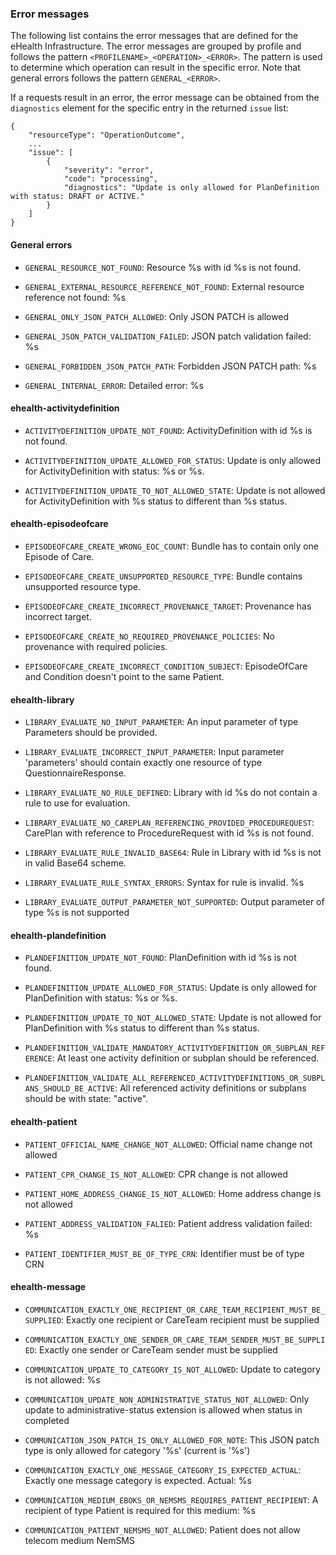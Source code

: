 ### Error messages 

The following list contains the error messages that are defined for the eHealth Infrastructure. The error messages are grouped by profile and follows the pattern `<PROFILENAME>_<OPERATION>_<ERROR>`. The pattern is used to determine which operation can result in the specific error. Note that general errors follows the pattern `GENERAL_<ERROR>`.

If a requests result in an error, the error message can be obtained from the `diagnostics` element for the specific entry in the returned `issue` list:

```
{
    "resourceType": "OperationOutcome",
    ...
    "issue": [
        {
            "severity": "error",
            "code": "processing",
            "diagnostics": "Update is only allowed for PlanDefinition with status: DRAFT or ACTIVE."
        }
    ]
}
```

#### General errors

- `GENERAL_RESOURCE_NOT_FOUND`: Resource %s with id %s is not found.

- `GENERAL_EXTERNAL_RESOURCE_REFERENCE_NOT_FOUND`: External resource reference not found: %s

- `GENERAL_ONLY_JSON_PATCH_ALLOWED`: Only JSON PATCH is allowed

- `GENERAL_JSON_PATCH_VALIDATION_FAILED`: JSON patch validation failed: %s

- `GENERAL_FORBIDDEN_JSON_PATCH_PATH`: Forbidden JSON PATCH path: %s

- `GENERAL_INTERNAL_ERROR`: Detailed error: %s

#### ehealth-activitydefinition

- `ACTIVITYDEFINITION_UPDATE_NOT_FOUND`: ActivityDefinition with id %s is not found.

- `ACTIVITYDEFINITION_UPDATE_ALLOWED_FOR_STATUS`: Update is only allowed for ActivityDefinition with status: %s or %s.

- `ACTIVITYDEFINITION_UPDATE_TO_NOT_ALLOWED_STATE`: Update is not allowed for ActivityDefinition with %s status to different than %s status.

#### ehealth-episodeofcare

- `EPISODEOFCARE_CREATE_WRONG_EOC_COUNT`: Bundle has to contain only one Episode of Care.

- `EPISODEOFCARE_CREATE_UNSUPPORTED_RESOURCE_TYPE`: Bundle contains unsupported resource type.

- `EPISODEOFCARE_CREATE_INCORRECT_PROVENANCE_TARGET`: Provenance has incorrect target.

- `EPISODEOFCARE_CREATE_NO_REQUIRED_PROVENANCE_POLICIES`: No provenance with required policies.

- `EPISODEOFCARE_CREATE_INCORRECT_CONDITION_SUBJECT`: EpisodeOfCare and Condition doesn't point to the same Patient.

#### ehealth-library

- `LIBRARY_EVALUATE_NO_INPUT_PARAMETER`: An input parameter of type Parameters should be provided.

- `LIBRARY_EVALUATE_INCORRECT_INPUT_PARAMETER`: Input parameter 'parameters' should contain exactly one resource of type QuestionnaireResponse.

- `LIBRARY_EVALUATE_NO_RULE_DEFINED`: Library with id %s do not contain a rule to use for evaluation.

- `LIBRARY_EVALUATE_NO_CAREPLAN_REFERENCING_PROVIDED_PROCEDUREQUEST`: CarePlan with reference to ProcedureRequest with id %s is not found.

- `LIBRARY_EVALUATE_RULE_INVALID_BASE64`: Rule in Library with id %s is not in valid Base64 scheme.

- `LIBRARY_EVALUATE_RULE_SYNTAX_ERRORS`: Syntax for rule is invalid. %s

- `LIBRARY_EVALUATE_OUTPUT_PARAMETER_NOT_SUPPORTED`: Output parameter of type %s is not supported

#### ehealth-plandefinition

- `PLANDEFINITION_UPDATE_NOT_FOUND`: PlanDefinition with id %s is not found.

- `PLANDEFINITION_UPDATE_ALLOWED_FOR_STATUS`: Update is only allowed for PlanDefinition with status: %s or %s.

- `PLANDEFINITION_UPDATE_TO_NOT_ALLOWED_STATE`: Update is not allowed for PlanDefinition with %s status to different than %s status.

- `PLANDEFINITION_VALIDATE_MANDATORY_ACTIVITYDEFINITION_OR_SUBPLAN_REFERENCE`: At least one activity definition or subplan should be referenced.

- `PLANDEFINITION_VALIDATE_ALL_REFERENCED_ACTIVITYDEFINITIONS_OR_SUBPLANS_SHOULD_BE_ACTIVE`: All referenced activity definitions or subplans should be with state: "active".

#### ehealth-patient

- `PATIENT_OFFICIAL_NAME_CHANGE_NOT_ALLOWED`: Official name change not allowed

- `PATIENT_CPR_CHANGE_IS_NOT_ALLOWED`: CPR change is not allowed

- `PATIENT_HOME_ADDRESS_CHANGE_IS_NOT_ALLOWED`: Home address change is not allowed

- `PATIENT_ADDRESS_VALIDATION_FALIED`: Patient address validation failed: %s

- `PATIENT_IDENTIFIER_MUST_BE_OF_TYPE_CRN`: Identifier must be of type CRN

#### ehealth-message

- `COMMUNICATION_EXACTLY_ONE_RECIPIENT_OR_CARE_TEAM_RECIPIENT_MUST_BE_SUPPLIED`: Exactly one recipient or CareTeam recipient must be supplied

- `COMMUNICATION_EXACTLY_ONE_SENDER_OR_CARE_TEAM_SENDER_MUST_BE_SUPPLIED`: Exactly one sender or CareTeam sender must be supplied

- `COMMUNICATION_UPDATE_TO_CATEGORY_IS_NOT_ALLOWED`: Update to category is not allowed: %s

- `COMMUNICATION_UPDATE_NON_ADMINISTRATIVE_STATUS_NOT_ALLOWED`: Only update to administrative-status extension is allowed when status in completed

- `COMMUNICATION_JSON_PATCH_IS_ONLY_ALLOWED_FOR_NOTE`: This JSON patch type is only allowed for category '%s' (current is '%s')

- `COMMUNICATION_EXACTLY_ONE_MESSAGE_CATEGORY_IS_EXPECTED_ACTUAL`: Exactly one message category is expected. Actual: %s

- `COMMUNICATION_MEDIUM_EBOKS_OR_NEMSMS_REQUIRES_PATIENT_RECIPIENT`: A recipient of type Patient is required for this medium: %s

- `COMMUNICATION_PATIENT_NEMSMS_NOT_ALLOWED`: Patient does not allow telecom medium NemSMS
